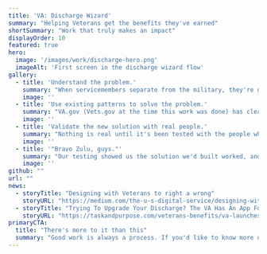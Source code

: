 ```yaml
---
title: 'VA: Discharge Wizard'
summary: "Helping Veterans get the benefits they've earned"
shortSummary: "Work that truly makes an impact"
displayOrder: 10
featured: true
hero:
  image: '/images/work/discharge-hero.png'
  imageAlt: 'First screen in the discharge wizard flow'
gallery:
  - title: 'Understand the problem.'
    summary: "When servicemembers separate from the military, they're given a characterization of discharge. This determines if they receive the benefits they earned with their service. If the characterization is 'dishonorable' or 'other than honorable,' that can cost Veterans their healthcare, education, and other VA benefits. It is sometimes literally a matter of life and death. If a servicemember was discharged for things that are no longer considered dishonorable -- for example, for being gay -- they can apply to have their characterization of discharge upgraded to 'honorable,' so their benefits get reinstated. If you submit your paperwork incorrectly, or to the wrong authority, it can set your case back for years. It's really easy to do this process wrong, and that's what we needed to fix."
    image: ''
  - title: 'Use existing patterns to solve the problem.'
    summary: "VA.gov (Vets.gov at the time this work was done) has clear, repeatable UI patterns. Everything we built from zero needed to adhere to these patterns, but that meant instead of spending cycles deciding on form layouts and the like, we could use an existing decision tree pattern to build a paperwork wizard. If the biggest challenge was knowing what paperwork to submit to whom, we could map that out and build the wizard to step people through the process. It was my responsibility to prototype the screens in Sketch and validate them with my project manager, lead researcher, and engineering team. As a team, we were also very focused on the language we chose, making the effort to write in plain English instead of legalese, and preserving the phrases and patterns that Veterans understand."
    image: ''
  - title: 'Validate the new solution with real people.'
    summary: "Nothing is real until it's been tested with the people who need the solution. We designed a wizard that ends in clear instructions about what paperwork to submit, and to which authority, based on the information a Veteran enters. I helped conduct hours of interviews with Veterans who were either undergoing the upgrade process, wanted to upgrade, or had successfully (or not) upgraded their characterizations of discharge. We had to be sensitive to people's experiences as we did this research -- often, dishonorable or 'other-than-honorable' discharges are the direct result of personal trauma."
    image: ''
  - title: '"Bravo Zulu, guys."'
    summary: "Our testing showed us the solution we'd built worked, and worked well. One Veteran praised the work by saying 'Bravo Zulu,' meaning, 'well done,' wishing he'd had the tool available when he needed it. The release of the Discharge Wizard was met favorably by the military community, and anecdotally we've heard that more Veterans are successfully applying for upgrades than ever before. Nearly four years after its initial release, the Wizard remains online and functional."
    image: ''
github: ""
url: ""
news: 
  - storyTitle: "Designing with Veterans to right a wrong"
    storyURL: "https://medium.com/the-u-s-digital-service/designing-with-veterans-to-right-a-wrong-a865ef30a0dc"
  - storyTitle: "Trying To Upgrade Your Discharge? The VA Has An App For That Now"
    storyURL: "https://taskandpurpose.com/veterans-benefits/va-launches-site-for-discharge-upgrade/"
primaryCTA:
  title: "There's more to it than this"
  summary: "Good work is always a process. If you'd like to know more details about mine, please get in touch!"
---
```

